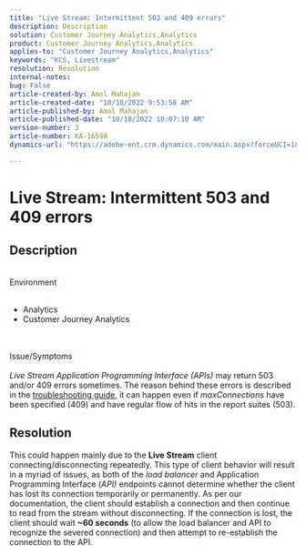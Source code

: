 ```yaml
---
title: "Live Stream: Intermittent 503 and 409 errors"
description: Description
solution: Customer Journey Analytics,Analytics
product: Customer Journey Analytics,Analytics
applies-to: "Customer Journey Analytics,Analytics"
keywords: "KCS, Livestream"
resolution: Resolution
internal-notes: 
bug: False
article-created-by: Amol Mahajan
article-created-date: "10/18/2022 9:53:58 AM"
article-published-by: Amol Mahajan
article-published-date: "10/18/2022 10:07:10 AM"
version-number: 3
article-number: KA-16598
dynamics-url: "https://adobe-ent.crm.dynamics.com/main.aspx?forceUCI=1&pagetype=entityrecord&etn=knowledgearticle&id=97a762c5-ca4e-ed11-bba2-0022480866ad"

---
```

# Live Stream: Intermittent 503 and 409 errors

## Description

<br>Environment<br><br>
- Analytics
- Customer Journey Analytics

<br><br>Issue/Symptoms<br><br>
*Live Stream Application Programming Interface (APIs)* may return 503 and/or 409 errors sometimes. The reason behind these errors is described in the [troubleshooting guide](https://github.com/AdobeDocs/analytics-1.4-apis/blob/master/docs/live-stream-api/troubleshooting.md), it can happen even if *maxConnections* have been specified (409) and have regular flow of hits in the report suites (503).


## Resolution


This could happen mainly due to the <b>Live Stream</b> client connecting/disconnecting repeatedly. This type of client behavior will result in a myriad of issues, as both of the *load balancer* and Application Programming Interface (*API)* endpoints cannot determine whether the client has lost its connection temporarily or permanently. As per our documentation, the client should establish a connection and then continue to read from the stream without disconnecting. If the connection is lost, the client should wait <b>~60 seconds</b> (to allow the load balancer and API to recognize the severed connection) and then attempt to re-establish the connection to the API.
